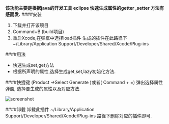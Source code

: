 **该功能主要是根据java的开发工具 eclipse 快速生成属性的getter ,setter 方法有感而发.**
####安装
1. 下载并打开该项目
2. Command+B (build项目) 
3. 重启Xcode,在弹框中选择load插件
生成的插件在此路径下  ~/Library/Application Support/Developer/Shared/Xcode/Plug-ins

####用法

- 快速生成set,get方法
- 根据所声明的属性,选择生成get,set,lazy初始化方法.

####快捷键
(Product ->Select  Generate )或者( Command + =) 弹出选择属性弹窗, 选择要生成的属性以及对应方法.

![screenshot](https://github.com/DevDu/FastCoding-Xcode-Plugin/blob/master/screenshot/screenShot3.png?raw=true)

####卸载
卸载此插件
~/Library/Application Support/Developer/Shared/Xcode/Plug-ins 路径下删除对应的插件即可.